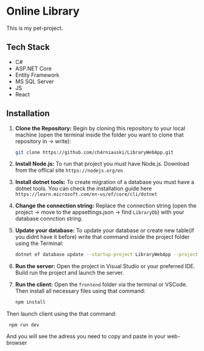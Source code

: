 # Online Library

This is my pet-project. 

## Tech Stack

- C#
- ASP.NET Core
- Entity Framework
- MS SQL Server
- JS
- React

## Installation

1. **Clone the Repository:** Begin by cloning this repository to your local machine (open the terminal inside the folder you want to clone that repository in -> write):

     ```bash
   git clone https://github.com/ch4rniauski/LibraryWebApp.git
2. **Install Node.js:** To run that project you must have Node.js.  Download from the offical site `https://nodejs.org/en`
3. **Install dotnet tools:** To create migration of a database you must have a dotnet tools.  You can check the installation guide here `https://learn.microsoft.com/en-us/ef/core/cli/dotnet`
4. **Change the connection string:** Replace the connection string (open the project -> move to the appsettings.json -> find `LibraryDb`) with your database connction string.
5. **Update your database:** To update your database or create new table(if you didnt have it before) write that command inside the project folder using the Terminal:

     ```bash
   dotnet ef database update --startup-project LibraryWebApp --project Library.DataContext
6. **Run the server:** Open the project in Visual Studio or your preferred IDE. Build run the project and launch the server.
7. **Run the client:** Open the `frontend` folder via the terminal or VSCode. Then install all necessary files using that command:

     ```bash
   npm install
Then launch client using the that command:

     npm run dev
And you will see the adress you need to copy and paste in your web-browser
